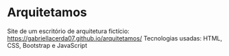 # Arquitetamos
 
Site de um escritório de arquitetura fictício: https://gabriellacerda07.github.io/arquitetamos/
Tecnologias usadas: HTML, CSS, Bootstrap e JavaScript
